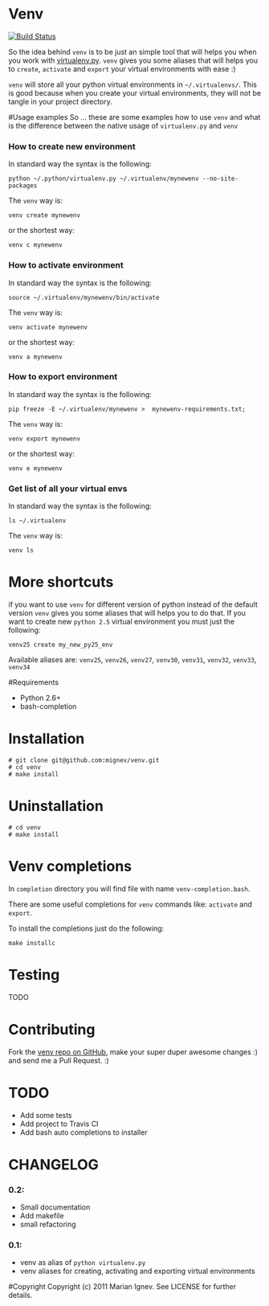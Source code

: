 Venv
=======

[![Build Status](https://travis-ci.org/mignev/venv.png?branch=master)](https://travis-ci.org/mignev/venv)

So the idea behind `venv` is to be just an simple tool that will helps you when you work with [virtualenv.py](http://www.virtualenv.org/). `venv` gives you some aliases that will helps you to `create`, `activate` and `export` your virtual environments with ease :)


`venv` will store all your python virtual environments in `~/.virtualenvs/`. This is good because when you create your virtual environments, they will not be tangle in your project directory.

#Usage examples
So … these are some examples how to use `venv` and what is the difference between the native usage of `virtualenv.py` and `venv`

### How to create new environment

In standard way the syntax is the following:

	python ~/.python/virtualenv.py ~/.virtualenv/mynewenv --no-site-packages

The `venv` way is:

	venv create mynewenv

or the shortest way:

	venv c mynewenv

### How to activate environment

In standard way the syntax is the following:

	source ~/.virtualenv/mynewenv/bin/activate

The `venv` way is:

	venv activate mynewenv

or the shortest way:

	venv a mynewenv

### How to export environment

In standard way the syntax is the following:

	pip freeze -E ~/.virtualenv/mynewenv >  mynewenv-requirements.txt;

The `venv` way is:

	venv export mynewenv

or the shortest way:

	venv e mynewenv

### Get list of all your virtual envs

In standard way the syntax is the following:

	ls ~/.virtualenv

The `venv` way is:

	venv ls

# More shortcuts
if you want to use `venv` for different version of python instead of the default version `venv` gives you some aliases that will helps you to do that. If you want to create new `python 2.5` virtual environment you must just the following:

	venv25 create my_new_py25_env

Available aliases are: `venv25`, `venv26`, `venv27`, `venv30`, `venv31`, `venv32`, `venv33`, `venv34`


#Requirements

* Python 2.6+
* bash-completion

# Installation

    # git clone git@github.com:mignev/venv.git
    # cd venv
    # make install

# Uninstallation

    # cd venv
    # make install

# Venv completions
In `completion` directory you will find file with name `venv-completion.bash`.

There are some useful completions for `venv` commands like: `activate` and `export`.

To install the completions just do the following:

	make installc


# Testing

TODO

# Contributing
Fork the [venv repo on GitHub](https://github.com/mignev/venv), make your super duper awesome changes :) and send me a Pull Request. :)

# TODO
- Add some tests
- Add project to Travis CI
- Add bash auto completions to installer

# CHANGELOG

### 0.2:

- Small documentation
- Add makefile
- small refactoring

### 0.1:

- venv as alias of `python virtualenv.py`
- venv aliases for creating, activating and exporting virtual environments

#Copyright
Copyright (c) 2011 Marian Ignev. See LICENSE for further details.
